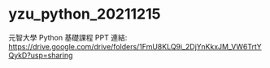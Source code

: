 # yzu_python_20211215
元智大學 Python 基礎課程
PPT 連結: 
https://drive.google.com/drive/folders/1FmU8KLQ9i_2DjYnKkxJM_VW6TrtYQykD?usp=sharing
